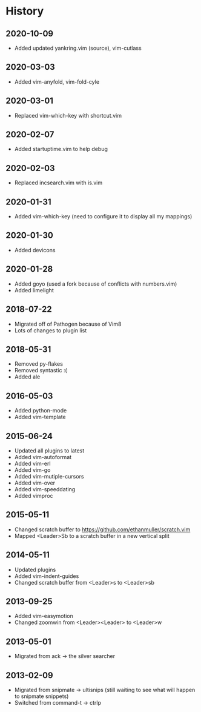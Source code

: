 # History

## 2020-10-09

* Added updated yankring.vim (source), vim-cutlass

## 2020-03-03

* Added vim-anyfold, vim-fold-cyle

## 2020-03-01

* Replaced vim-which-key with shortcut.vim

## 2020-02-07

* Added startuptime.vim to help debug

## 2020-02-03

* Replaced incsearch.vim with is.vim

## 2020-01-31

* Added vim-which-key (need to configure it to display all my mappings)

## 2020-01-30

* Added devicons

## 2020-01-28

* Added goyo (used a fork because of conflicts with numbers.vim)
* Added limelight

## 2018-07-22

* Migrated off of Pathogen because of Vim8
* Lots of changes to plugin list

## 2018-05-31

* Removed py-flakes
* Removed syntastic :(
* Added ale

## 2016-05-03

* Added python-mode
* Added vim-template

## 2015-06-24

* Updated all plugins to latest
* Added vim-autoformat
* Added vim-erl
* Added vim-go
* Added vim-mutiple-cursors
* Added vim-over
* Added vim-speeddating
* Added vimproc

## 2015-05-11

* Changed scratch buffer to https://github.com/ethanmuller/scratch.vim
* Mapped &lt;Leader&gt;Sb to a scratch buffer in a new vertical split

## 2014-05-11

* Updated plugins
* Added vim-indent-guides
* Changed scratch buffer from &lt;Leader&gt;s to &lt;Leader&gt;sb

## 2013-09-25

* Added vim-easymotion
* Changed zoomwin from &lt;Leader&gt;&lt;Leader&gt; to &lt;Leader&gt;w

## 2013-05-01

* Migrated from ack -> the silver searcher

## 2013-02-09

* Migrated from snipmate -> ultisnips (still waiting to see what will happen to snipmate snippets)
* Switched from command-t -> ctrlp
